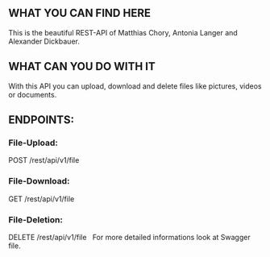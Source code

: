 ## WHAT YOU CAN FIND HERE
This is the beautiful REST-API of Matthias Chory, Antonia Langer and Alexander Dickbauer.
 
## WHAT CAN YOU DO WITH IT
With this API you can upload, download and delete files like pictures, videos or documents.
 
 
## ENDPOINTS:
### File-Upload:
POST /rest/api/v1/file
 
### File-Download:
GET /rest/api/v1/file
 
### File-Deletion:
DELETE /rest/api/v1/file
 
For more detailed informations look at Swagger file.
